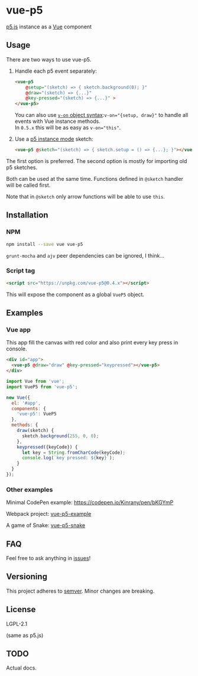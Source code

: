 # vue-p5

[p5.js](https://p5js.org/) instance as a [Vue](https://vuejs.org/) component

## Usage

There are two ways to use vue-p5.

1. Handle each p5 event separately:
   ```html
   <vue-p5 
       @setup="(sketch) => { sketch.background(0); }"
       @draw="(sketch) => {...}"
       @key-pressed="(sketch) => {...}" >
   </vue-p5>
   ```
   You can also use [`v-on` object syntax](https://vuejs.org/v2/api/#v-on):`v-on="{setup, draw}"` to handle all events with Vue instance methods.  
   In `0.5.x` this will be as easy as `v-on="this"`.

1. Use a [p5 instance mode](https://github.com/processing/p5.js/wiki/Global-and-instance-mode) sketch:  
   ```html
   <vue-p5 @sketch="(sketch) => { sketch.setup = () => {...}; }"></vue-p5>
   ```

The first option is preferred. The second option is mostly for importing old p5 sketches. 

Both can be used at the same time. Functions defined in `@sketch` handler will be called first.

Note that in `@sketch` only arrow functions will be able to use `this`.

## Installation

### NPM

```bash
npm install --save vue vue-p5
```

`grunt-mocha` and `ajv` peer dependencies can be ignored, I think...

### Script tag

```html
<script src="https://unpkg.com/vue-p5@0.4.x"></script>
```

This will expose the component as a global `VueP5` object.

## Examples

### Vue app

This app fill the canvas with red color and also print every key press in console.

```html
<div id="app">
  <vue-p5 @draw="draw" @key-pressed="keypressed"></vue-p5>
</div>
```

```javascript
import Vue from 'vue';
import VueP5 from 'vue-p5';

new Vue({
  el: '#app',
  components: {
    'vue-p5': VueP5
  },
  methods: {
    draw(sketch) {
      sketch.background(255, 0, 0);
    },
    keypressed({keyCode}) {
      let key = String.fromCharCode(keyCode);
      console.log(`key pressed: ${key}`);
    }
  }
});
```

### Other examples

Minimal CodePen example: https://codepen.io/Kinrany/pen/bKGYmP

Webpack project: [vue-p5-example](https://github.com/Kinrany/vue-p5-example/)

A game of Snake: [vue-p5-snake](https://github.com/Kinrany/vue-p5-snake/)

## FAQ

Feel free to ask anything in [issues](https://github.com/Kinrany/vue-p5/issues)!

## Versioning

This project adheres to [semver](https://semver.org/). Minor changes are breaking.

## License

LGPL-2.1

(same as p5.js)

## TODO

Actual docs.
